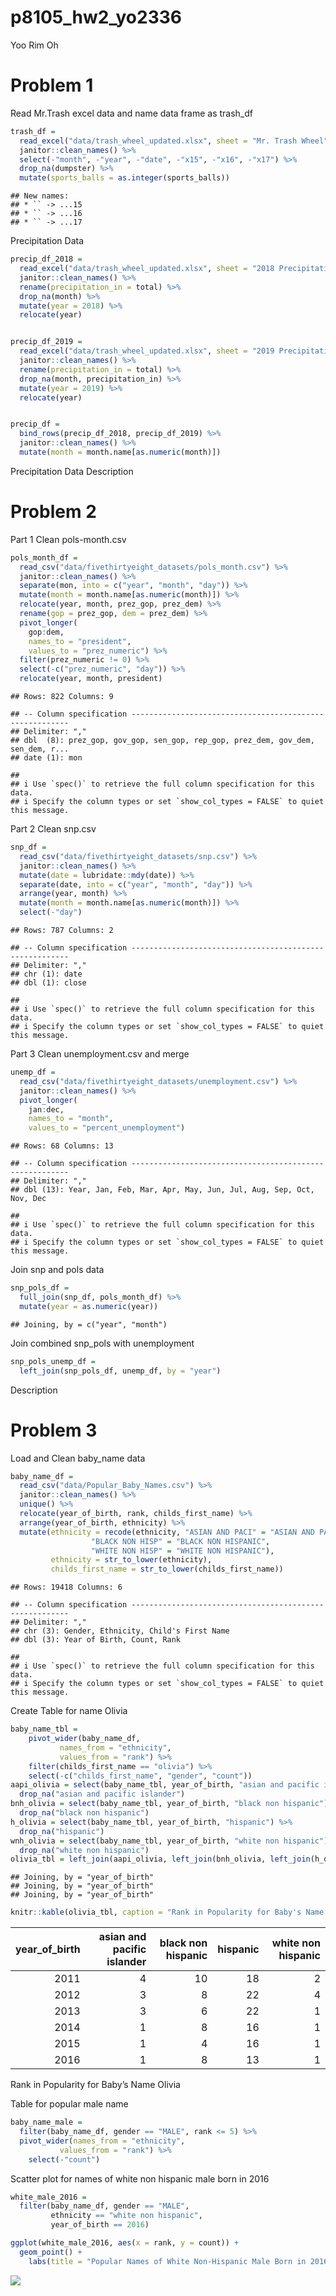 p8105\_hw2\_yo2336
================
Yoo Rim Oh

# Problem 1

Read Mr.Trash excel data and name data frame as trash\_df

``` r
trash_df = 
  read_excel("data/trash_wheel_updated.xlsx", sheet = "Mr. Trash Wheel") %>%
  janitor::clean_names() %>%
  select(-"month", -"year", -"date", -"x15", -"x16", -"x17") %>%
  drop_na(dumpster) %>%
  mutate(sports_balls = as.integer(sports_balls))
```

    ## New names:
    ## * `` -> ...15
    ## * `` -> ...16
    ## * `` -> ...17

Precipitation Data

``` r
precip_df_2018 =
  read_excel("data/trash_wheel_updated.xlsx", sheet = "2018 Precipitation", skip = 1) %>%
  janitor::clean_names() %>%
  rename(precipitation_in = total) %>%
  drop_na(month) %>%
  mutate(year = 2018) %>%
  relocate(year)


precip_df_2019 =
  read_excel("data/trash_wheel_updated.xlsx", sheet = "2019 Precipitation", skip = 1) %>%
  janitor::clean_names() %>%
  rename(precipitation_in = total) %>%
  drop_na(month, precipitation_in) %>%
  mutate(year = 2019) %>%
  relocate(year)


precip_df =
  bind_rows(precip_df_2018, precip_df_2019) %>%
  janitor::clean_names() %>%
  mutate(month = month.name[as.numeric(month)])
```

Precipitation Data Description

# Problem 2

Part 1 Clean pols-month.csv

``` r
pols_month_df =
  read_csv("data/fivethirtyeight_datasets/pols_month.csv") %>%
  janitor::clean_names() %>%
  separate(mon, into = c("year", "month", "day")) %>%
  mutate(month = month.name[as.numeric(month)]) %>%
  relocate(year, month, prez_gop, prez_dem) %>%
  rename(gop = prez_gop, dem = prez_dem) %>%
  pivot_longer(
    gop:dem,
    names_to = "president",
    values_to = "prez_numeric") %>%
  filter(prez_numeric != 0) %>%
  select(-c("prez_numeric", "day")) %>%
  relocate(year, month, president)
```

    ## Rows: 822 Columns: 9

    ## -- Column specification --------------------------------------------------------
    ## Delimiter: ","
    ## dbl  (8): prez_gop, gov_gop, sen_gop, rep_gop, prez_dem, gov_dem, sen_dem, r...
    ## date (1): mon

    ## 
    ## i Use `spec()` to retrieve the full column specification for this data.
    ## i Specify the column types or set `show_col_types = FALSE` to quiet this message.

Part 2 Clean snp.csv

``` r
snp_df =
  read_csv("data/fivethirtyeight_datasets/snp.csv") %>%
  janitor::clean_names() %>%
  mutate(date = lubridate::mdy(date)) %>%
  separate(date, into = c("year", "month", "day")) %>%
  arrange(year, month) %>%
  mutate(month = month.name[as.numeric(month)]) %>%
  select(-"day")
```

    ## Rows: 787 Columns: 2

    ## -- Column specification --------------------------------------------------------
    ## Delimiter: ","
    ## chr (1): date
    ## dbl (1): close

    ## 
    ## i Use `spec()` to retrieve the full column specification for this data.
    ## i Specify the column types or set `show_col_types = FALSE` to quiet this message.

Part 3 Clean unemployment.csv and merge

``` r
unemp_df =
  read_csv("data/fivethirtyeight_datasets/unemployment.csv") %>%
  janitor::clean_names() %>%
  pivot_longer(
    jan:dec,
    names_to = "month",
    values_to = "percent_unemployment")
```

    ## Rows: 68 Columns: 13

    ## -- Column specification --------------------------------------------------------
    ## Delimiter: ","
    ## dbl (13): Year, Jan, Feb, Mar, Apr, May, Jun, Jul, Aug, Sep, Oct, Nov, Dec

    ## 
    ## i Use `spec()` to retrieve the full column specification for this data.
    ## i Specify the column types or set `show_col_types = FALSE` to quiet this message.

Join snp and pols data

``` r
snp_pols_df =
  full_join(snp_df, pols_month_df) %>%
  mutate(year = as.numeric(year))
```

    ## Joining, by = c("year", "month")

Join combined snp\_pols with unemployment

``` r
snp_pols_unemp_df =
  left_join(snp_pols_df, unemp_df, by = "year")
```

Description

# Problem 3

Load and Clean baby\_name data

``` r
baby_name_df =
  read_csv("data/Popular_Baby_Names.csv") %>%
  janitor::clean_names() %>%
  unique() %>%
  relocate(year_of_birth, rank, childs_first_name) %>%
  arrange(year_of_birth, ethnicity) %>%
  mutate(ethnicity = recode(ethnicity, "ASIAN AND PACI" = "ASIAN AND PACIFIC ISLANDER", 
                  "BLACK NON HISP" = "BLACK NON HISPANIC", 
                  "WHITE NON HISP" = "WHITE NON HISPANIC"),
         ethnicity = str_to_lower(ethnicity),
         childs_first_name = str_to_lower(childs_first_name))
```

    ## Rows: 19418 Columns: 6

    ## -- Column specification --------------------------------------------------------
    ## Delimiter: ","
    ## chr (3): Gender, Ethnicity, Child's First Name
    ## dbl (3): Year of Birth, Count, Rank

    ## 
    ## i Use `spec()` to retrieve the full column specification for this data.
    ## i Specify the column types or set `show_col_types = FALSE` to quiet this message.

Create Table for name Olivia

``` r
baby_name_tbl = 
    pivot_wider(baby_name_df,
           names_from = "ethnicity",
           values_from = "rank") %>%
    filter(childs_first_name == "olivia") %>%
    select(-c("childs_first_name", "gender", "count"))
aapi_olivia = select(baby_name_tbl, year_of_birth, "asian and pacific islander") %>%
  drop_na("asian and pacific islander")
bnh_olivia = select(baby_name_tbl, year_of_birth, "black non hispanic") %>%
  drop_na("black non hispanic")
h_olivia = select(baby_name_tbl, year_of_birth, "hispanic") %>%
  drop_na("hispanic")
wnh_olivia = select(baby_name_tbl, year_of_birth, "white non hispanic") %>%
  drop_na("white non hispanic")
olivia_tbl = left_join(aapi_olivia, left_join(bnh_olivia, left_join(h_olivia, wnh_olivia)))
```

    ## Joining, by = "year_of_birth"
    ## Joining, by = "year_of_birth"
    ## Joining, by = "year_of_birth"

``` r
knitr::kable(olivia_tbl, caption = "Rank in Popularity for Baby's Name Olivia")
```

| year\_of\_birth | asian and pacific islander | black non hispanic | hispanic | white non hispanic |
|----------------:|---------------------------:|-------------------:|---------:|-------------------:|
|            2011 |                          4 |                 10 |       18 |                  2 |
|            2012 |                          3 |                  8 |       22 |                  4 |
|            2013 |                          3 |                  6 |       22 |                  1 |
|            2014 |                          1 |                  8 |       16 |                  1 |
|            2015 |                          1 |                  4 |       16 |                  1 |
|            2016 |                          1 |                  8 |       13 |                  1 |

Rank in Popularity for Baby’s Name Olivia

Table for popular male name

``` r
baby_name_male =
  filter(baby_name_df, gender == "MALE", rank <= 5) %>%
  pivot_wider(names_from = "ethnicity",
           values_from = "rank") %>%
    select(-"count")
```

Scatter plot for names of white non hispanic male born in 2016

``` r
white_male_2016 =
  filter(baby_name_df, gender == "MALE", 
         ethnicity == "white non hispanic", 
         year_of_birth == 2016)

ggplot(white_male_2016, aes(x = rank, y = count)) +
  geom_point() +
    labs(title = "Popular Names of White Non-Hispanic Male Born in 2016")
```

![](p8105_hw2_yo2336_files/figure-gfm/unnamed-chunk-13-1.png)<!-- -->
